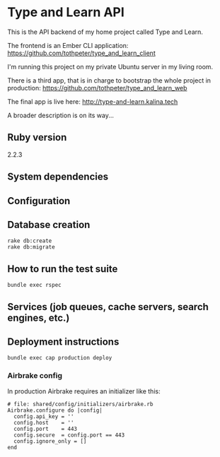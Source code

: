 # Type and Learn API

This is the API backend of my home project called Type and Learn.

The frontend is an Ember CLI application: https://github.com/tothpeter/type_and_learn_client

I'm running this project on my private Ubuntu server in my living room.

There is a third app, that is in charge to bootstrap the whole project in production: https://github.com/tothpeter/type_and_learn_web

The final app is live here: http://type-and-learn.kalina.tech

A broader description is on its way...

## Ruby version
2.2.3

## System dependencies
## Configuration
## Database creation
```
rake db:create
rake db:migrate
```

## How to run the test suite
```
bundle exec rspec
```

## Services (job queues, cache servers, search engines, etc.)
## Deployment instructions
```
bundle exec cap production deploy
```

### Airbrake config

In production Airbrake requires an initializer like this:

```
# file: shared/config/initializers/airbrake.rb
Airbrake.configure do |config|
  config.api_key = ''
  config.host    = ''
  config.port    = 443
  config.secure  = config.port == 443
  config.ignore_only = []
end
```